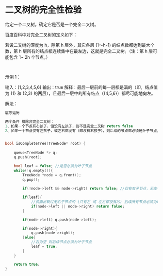 #  二叉树的完全性检验

给定一个二叉树，确定它是否是一个完全二叉树。

百度百科中对完全二叉树的定义如下：

若设二叉树的深度为 h，除第 h 层外，其它各层 (1～h-1) 的结点数都达到最大个数，第 h 层所有的结点都连续集中在最左边，这就是完全二叉树。（注：第 h 层可能包含 1~ 2h 个节点。）

 

示例 1：

输入：[1,2,3,4,5,6]
输出：true
解释：最后一层前的每一层都是满的（即，结点值为 {1} 和 {2,3} 的两层），且最后一层中的所有结点（{4,5,6}）都尽可能地向左。

解法：
```c
层序遍历

两个条件 排除非完全二叉树：
1、如果一个节点有右孩子，但没有左孩子，则不是完全二叉树 return false
2、如果一个节点仅有左孩子，或左右都没有（即没有右孩子），则后续的节点都必须是叶子节点，才能是完全二叉树， 只要出现非叶子节点 return false


bool isCompleteTree(TreeNode* root) {
    
    queue<TreeNode *> q;
    q.push(root);

    bool leaf = false; //是否必须为叶子节点
    while(!q.empty()){
        TreeNode *node = q.front();
        q.pop();
        
        if(!node->left && node->right) return false; //仅有右子节点，无左子节点

        if(leaf){
            //前面出现过无右子节点的 (只有左 或 左右都没有的) 后续所有节点必须为叶子节点
            if(node->left || node->right) return false;
        }

        if(node->left) q.push(node->left);

        if(node->right){
            q.push(node->right);
        }else{
            //右为空 则后续节点必须为叶子节点
            leaf = true;
        }
    }

    return true;
}
```

